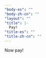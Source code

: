 ```yaml
---
"body-es": ""
"body-zh-cn": ""
"layout": ""
"title": |-
  Pay!
"title-es": ""
"title-zh-cn": ""
---
```

Now pay!